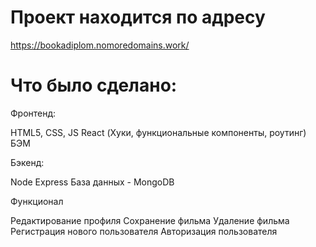 # Проект находится по адресу

https://bookadiplom.nomoredomains.work/

# Что было сделано:
Фронтенд:

HTML5, CSS, JS
React (Хуки, функциональные компоненты, роутинг)
БЭМ

Бэкенд:

Node
Express
База данных - MongoDB

Функционал

Редактирование профиля
Сохранение фильма
Удаление фильма
Регистрация нового пользователя
Авторизация пользователя
